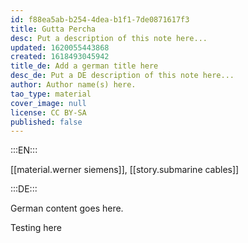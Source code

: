 ```yaml
---
id: f88ea5ab-b254-4dea-b1f1-7de0871617f3
title: Gutta Percha
desc: Put a description of this note here...
updated: 1620055443868
created: 1618493045942
title_de: Add a german title here
desc_de: Put a DE description of this note here...
author: Author name(s) here.
tao_type: material
cover_image: null
license: CC BY-SA
published: false
---
```


:::EN:::

[[material.werner siemens]], [[story.submarine cables]]

:::DE:::

German content goes here.

Testing here
